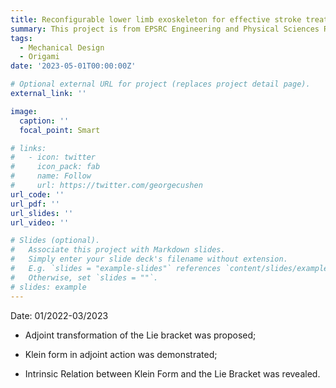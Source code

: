 ```yaml
---
title: Reconfigurable lower limb exoskeleton for effective stroke treatment in residential settings
summary: This project is from EPSRC Engineering and Physical Sciences Research Council, UK (Grant No. RE14975).
tags:
  - Mechanical Design
  - Origami  
date: '2023-05-01T00:00:00Z'

# Optional external URL for project (replaces project detail page).
external_link: ''

image:
  caption: ''
  focal_point: Smart

# links:
#   - icon: twitter
#     icon_pack: fab
#     name: Follow
#     url: https://twitter.com/georgecushen
url_code: ''
url_pdf: ''
url_slides: ''
url_video: ''

# Slides (optional).
#   Associate this project with Markdown slides.
#   Simply enter your slide deck's filename without extension.
#   E.g. `slides = "example-slides"` references `content/slides/example-slides.md`.
#   Otherwise, set `slides = ""`.
# slides: example
---
```

Date: 01/2022-03/2023

* Adjoint transformation of the Lie bracket was proposed;

* Klein form in adjoint action was demonstrated;

* Intrinsic Relation between Klein Form and the Lie Bracket was revealed.
